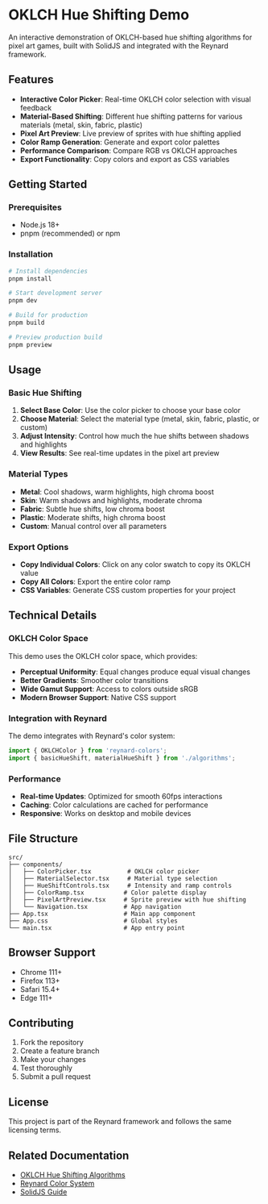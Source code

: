 # OKLCH Hue Shifting Demo

An interactive demonstration of OKLCH-based hue shifting algorithms for pixel art games, built with SolidJS and integrated with the Reynard framework.

## Features

- **Interactive Color Picker**: Real-time OKLCH color selection with visual feedback
- **Material-Based Shifting**: Different hue shifting patterns for various materials (metal, skin, fabric, plastic)
- **Pixel Art Preview**: Live preview of sprites with hue shifting applied
- **Color Ramp Generation**: Generate and export color palettes
- **Performance Comparison**: Compare RGB vs OKLCH approaches
- **Export Functionality**: Copy colors and export as CSS variables

## Getting Started

### Prerequisites

- Node.js 18+
- pnpm (recommended) or npm

### Installation

```bash
# Install dependencies
pnpm install

# Start development server
pnpm dev

# Build for production
pnpm build

# Preview production build
pnpm preview
```

## Usage

### Basic Hue Shifting

1. **Select Base Color**: Use the color picker to choose your base color
2. **Choose Material**: Select the material type (metal, skin, fabric, plastic, or custom)
3. **Adjust Intensity**: Control how much the hue shifts between shadows and highlights
4. **View Results**: See real-time updates in the pixel art preview

### Material Types

- **Metal**: Cool shadows, warm highlights, high chroma boost
- **Skin**: Warm shadows and highlights, moderate chroma
- **Fabric**: Subtle hue shifts, low chroma boost
- **Plastic**: Moderate shifts, high chroma boost
- **Custom**: Manual control over all parameters

### Export Options

- **Copy Individual Colors**: Click on any color swatch to copy its OKLCH value
- **Copy All Colors**: Export the entire color ramp
- **CSS Variables**: Generate CSS custom properties for your project

## Technical Details

### OKLCH Color Space

This demo uses the OKLCH color space, which provides:

- **Perceptual Uniformity**: Equal changes produce equal visual changes
- **Better Gradients**: Smoother color transitions
- **Wide Gamut Support**: Access to colors outside sRGB
- **Modern Browser Support**: Native CSS support

### Integration with Reynard

The demo integrates with Reynard's color system:

```typescript
import { OKLCHColor } from 'reynard-colors';
import { basicHueShift, materialHueShift } from './algorithms';
```

### Performance

- **Real-time Updates**: Optimized for smooth 60fps interactions
- **Caching**: Color calculations are cached for performance
- **Responsive**: Works on desktop and mobile devices

## File Structure

```
src/
├── components/
│   ├── ColorPicker.tsx          # OKLCH color picker
│   ├── MaterialSelector.tsx     # Material type selection
│   ├── HueShiftControls.tsx     # Intensity and ramp controls
│   ├── ColorRamp.tsx           # Color palette display
│   ├── PixelArtPreview.tsx     # Sprite preview with hue shifting
│   └── Navigation.tsx          # App navigation
├── App.tsx                     # Main app component
├── App.css                     # Global styles
└── main.tsx                    # App entry point
```

## Browser Support

- Chrome 111+
- Firefox 113+
- Safari 15.4+
- Edge 111+

## Contributing

1. Fork the repository
2. Create a feature branch
3. Make your changes
4. Test thoroughly
5. Submit a pull request

## License

This project is part of the Reynard framework and follows the same licensing terms.

## Related Documentation

- [OKLCH Hue Shifting Algorithms](../../docs/research/algorithms/oklch-hue-shifting-pixel-art/README.md)
- [Reynard Color System](../../packages/colors/README.md)
- [SolidJS Guide](../../docs/development/frontend/solidjs.md)
